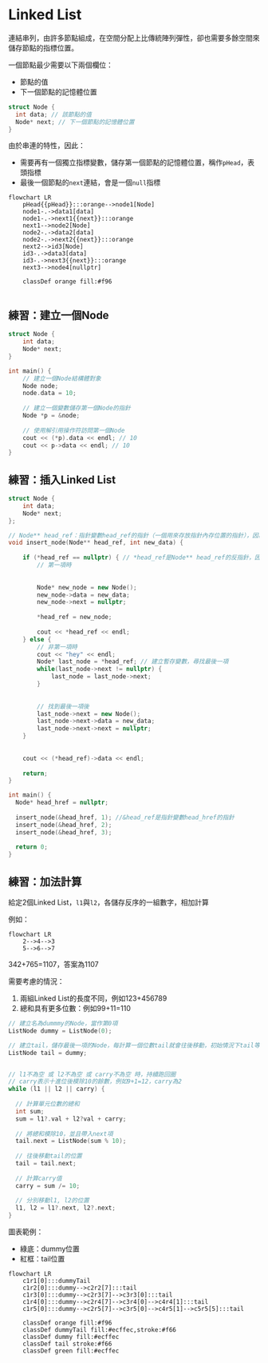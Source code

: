 
# Linked List

連結串列，由許多節點組成，在空間分配上比傳統陣列彈性，卻也需要多餘空間來儲存節點的指標位置。

一個節點最少需要以下兩個欄位：

* 節點的值
* 下一個節點的記憶體位置

```cpp
struct Node {
  int data; // 該節點的值
  Node* next; // 下一個節點的記憶體位置
}
```

由於串連的特性，因此：

* 需要再有一個獨立指標變數，儲存第一個節點的記憶體位置，稱作`pHead`，表頭指標
* 最後一個節點的`next`連結，會是一個`null`指標

```mermaid
flowchart LR
    pHead{{pHead}}:::orange-->node1[Node]
    node1-.->data1[data]
    node1-.->next1{{next}}:::orange
    next1-->node2[Node]
    node2-.->data2[data]
    node2-.->next2{{next}}:::orange
    next2-->id3[Node]
    id3-.->data3[data]
    id3-.->next3{{next}}:::orange
    next3-->node4[nullptr]

    classDef orange fill:#f96
        
```

## 練習：建立一個Node
```cpp
struct Node {
    int data;
    Node* next;
}

int main() {
    // 建立一個Node結構體對象
    Node node;
    node.data = 10;
    
    // 建立一個變數儲存第一個Node的指針
    Node *p = &node;
    
    // 使用解引用操作符訪問第一個Node
    cout << (*p).data << endl; // 10
    cout << p->data << endl; // 10
}
```

## 練習：插入Linked List

```cpp
struct Node {
    int data;
    Node* next;
};

// Node** head_ref：指針變數head_ref的指針（一個用來存放指針內存位置的指針），因為如果單單只放指針變數head_ref本人進去，當函示執行結束後會找不到他，所以要再多存一層
void insert_node(Node** head_ref, int new_data) {
    
    if (*head_ref == nullptr) { // *head_ref是Node** head_ref的反指針，因為head_ref是指針變數的指針，所以*head_ref變成赤裸的指針變數
        // 第一項時
        
        
        Node* new_node = new Node();
        new_node->data = new_data;
        new_node->next = nullptr;
        
        *head_ref = new_node;
        
        cout << *head_ref << endl;
    } else {
        // 非第一項時
        cout << "hey" << endl;
        Node* last_node = *head_ref; // 建立暫存變數，尋找最後一項
        while(last_node->next != nullptr) {
            last_node = last_node->next;
        }
        
        
        // 找到最後一項後
        last_node->next = new Node();
        last_node->next->data = new_data;
        last_node->next->next = nullptr;
    }
    
    
    cout << (*head_ref)->data << endl;
    
    return;
}

int main() {
  Node* head_href = nullptr;
    
  insert_node(&head_href, 1); //&head_ref是指針變數head_href的指針
  insert_node(&head_href, 2);
  insert_node(&head_href, 3);
    
  return 0;
}
```

## 練習：加法計算

給定2個Linked List，`l1`與`l2`，各儲存反序的一組數字，相加計算

例如：
```mermaid
flowchart LR
    2-->4-->3
    5-->6-->7
```

342+765=1107，答案為1107

需要考慮的情況：

1. 兩組Linked List的長度不同，例如123+456789
2. 總和具有更多位數：例如99+11=110


```cpp
// 建立名為dummmy的Node，當作第0項
ListNode dummy = ListNode(0);

// 建立tail，儲存最後一項的Node，每計算一個位數tail就會往後移動，初始情況下tail等於dummy的位置
ListNode tail = dummy;


// l1不為空 或 l2不為空 或 carry不為空 時，持續跑回圈
// carry表示十進位後模除10的餘數，例如9+1=12，carry為2
while (l1 || l2 || carry) {
  
  // 計算單元位數的總和
  int sum;
  sum = l1?.val + l2?val + carry;
  
  // 將總和模除10，並且帶入next項
  tail.next = ListNode(sum % 10);
  
  // 往後移動tail的位置
  tail = tail.next;
  
  // 計算carry值
  carry = sum /= 10;
  
  // 分別移動l1, l2的位置
  l1, l2 = l1?.next, l2?.next;
}
```
圖表範例：
* 綠底：dummy位置
* 紅框：tail位置

```mermaid
flowchart LR
    c1r1[0]:::dummyTail
    c1r2[0]:::dummy-->c2r2[7]:::tail
    c1r3[0]:::dummy-->c2r3[7]-->c3r3[0]:::tail
    c1r4[0]:::dummy-->c2r4[7]-->c3r4[0]-->c4r4[1]:::tail
    c1r5[0]:::dummy-->c2r5[7]-->c3r5[0]-->c4r5[1]-->c5r5[5]:::tail

    classDef orange fill:#f96
    classDef dummyTail fill:#ecffec,stroke:#f66
    classDef dummy fill:#ecffec
    classDef tail stroke:#f66
    classDef green fill:#ecffec
```
